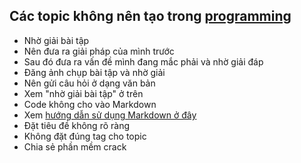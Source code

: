 
## Các topic không nên tạo trong [programming](http://daynhauhoc.com/c/programming)

 - Nhờ giải bài tập
  - Nên đưa ra giải pháp của mình trước
  - Sau đó đưa ra vấn đề mình đang mắc phải và nhờ giải đáp
 - Đăng ảnh chụp bài tập và nhờ giải
  - Nên gửi câu hỏi ở dạng văn bản
  - Xem "nhờ giải bài tập" ở trên
 - Code không cho vào Markdown
  - Xem [hướng dẫn sử dụng Markdown ở đây](http://daynhauhoc.com/t/cach-post-code-dung-markdown-trong-category-programming/112)
 - Đặt tiêu đề không rõ ràng
 - Không đặt đúng tag cho topic
 - Chia sẻ phần mềm crack
